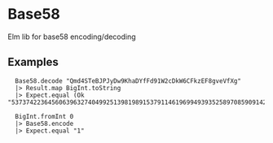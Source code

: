 Base58
======
Elm lib for base58 encoding/decoding

## Examples
```
  Base58.decode "Qmd4STeBJPJyDw9KhaDYfFd91W2cDkW6CFkzEF8gveVfXg"
  |> Result.map BigInt.toString
  |> Expect.equal (Ok "537374223645606396327404992513981989153791146196994939352589708590914230509284699")

```

```
  BigInt.fromInt 0
  |> Base58.encode
  |> Expect.equal "1"
```